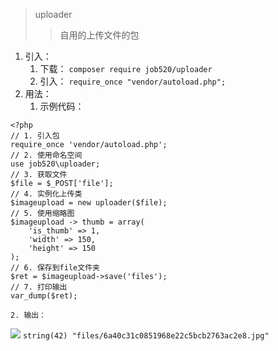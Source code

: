 > uploader
>> 自用的上传文件的包

1. 引入：
	1. 下载：
`
composer require job520/uploader
`
	2. 引入：
`
require_once "vendor/autoload.php";
`
2. 用法：
	1. 示例代码：
```
<?php
// 1. 引入包
require_once 'vendor/autoload.php';
// 2. 使用命名空间
use job520\uploader;
// 3. 获取文件
$file = $_POST['file'];
// 4. 实例化上传类
$imageupload = new uploader($file);
// 5. 使用缩略图
$imageupload -> thumb = array(
    'is_thumb' => 1,
    'width' => 150,
    'height' => 150
);
// 6. 保存到file文件夹
$ret = $imageupload->save('files');
// 7. 打印输出
var_dump($ret);
```
	2. 输出：
	
![](http://doc.job520.net/server/../Public/Uploads/2019-02-02/5c54950673295.png)
`
string(42) "files/6a40c31c0851968e22c5bcb2763ac2e8.jpg"
`
